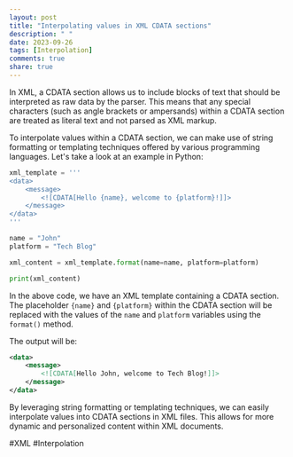 ```yaml
---
layout: post
title: "Interpolating values in XML CDATA sections"
description: " "
date: 2023-09-26
tags: [Interpolation]
comments: true
share: true
---
```


In XML, a CDATA section allows us to include blocks of text that should be interpreted as raw data by the parser. This means that any special characters (such as angle brackets or ampersands) within a CDATA section are treated as literal text and not parsed as XML markup.

To interpolate values within a CDATA section, we can make use of string formatting or templating techniques offered by various programming languages. Let's take a look at an example in Python:

```python
xml_template = '''
<data>
    <message>
        <![CDATA[Hello {name}, welcome to {platform}!]]>
    </message>
</data>
'''

name = "John"
platform = "Tech Blog"

xml_content = xml_template.format(name=name, platform=platform)

print(xml_content)
```

In the above code, we have an XML template containing a CDATA section. The placeholder `{name}` and `{platform}` within the CDATA section will be replaced with the values of the `name` and `platform` variables using the `format()` method.

The output will be:

```xml
<data>
    <message>
        <![CDATA[Hello John, welcome to Tech Blog!]]>
    </message>
</data>
```

By leveraging string formatting or templating techniques, we can easily interpolate values into CDATA sections in XML files. This allows for more dynamic and personalized content within XML documents.

#XML #Interpolation